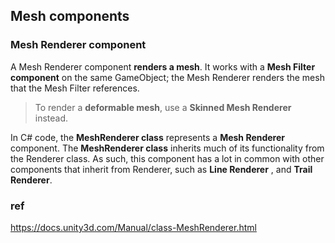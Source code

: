 ## Mesh components

### Mesh Renderer component
A Mesh Renderer component **renders a mesh**. It works with a **Mesh Filter component** on the same GameObject; the Mesh Renderer renders the mesh that the Mesh Filter references.

> To render a **deformable mesh**, use a **Skinned Mesh Renderer** instead.

In C# code, the **MeshRenderer class** represents a **Mesh Renderer** component. The **MeshRenderer class** inherits much of its functionality from the Renderer class. As such, this component has a lot in common with other components that inherit from Renderer, such as **Line Renderer**
, and **Trail Renderer**.


### ref
https://docs.unity3d.com/Manual/class-MeshRenderer.html



